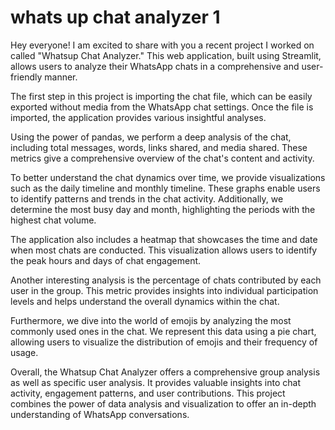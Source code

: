 # whats up chat analyzer 1
Hey everyone! I am excited to share with you a recent project I worked on called "Whatsup Chat Analyzer." This web application, built using Streamlit, allows users to analyze their WhatsApp chats in a comprehensive and user-friendly manner.

The first step in this project is importing the chat file, which can be easily exported without media from the WhatsApp chat settings. Once the file is imported, the application provides various insightful analyses.

Using the power of pandas, we perform a deep analysis of the chat, including total messages, words, links shared, and media shared. These metrics give a comprehensive overview of the chat's content and activity.

To better understand the chat dynamics over time, we provide visualizations such as the daily timeline and monthly timeline. These graphs enable users to identify patterns and trends in the chat activity. Additionally, we determine the most busy day and month, highlighting the periods with the highest chat volume.

The application also includes a heatmap that showcases the time and date when most chats are conducted. This visualization allows users to identify the peak hours and days of chat engagement.

Another interesting analysis is the percentage of chats contributed by each user in the group. This metric provides insights into individual participation levels and helps understand the overall dynamics within the chat.

Furthermore, we dive into the world of emojis by analyzing the most commonly used ones in the chat. We represent this data using a pie chart, allowing users to visualize the distribution of emojis and their frequency of usage.

Overall, the Whatsup Chat Analyzer offers a comprehensive group analysis as well as specific user analysis. It provides valuable insights into chat activity, engagement patterns, and user contributions. This project combines the power of data analysis and visualization to offer an in-depth understanding of WhatsApp conversations.
